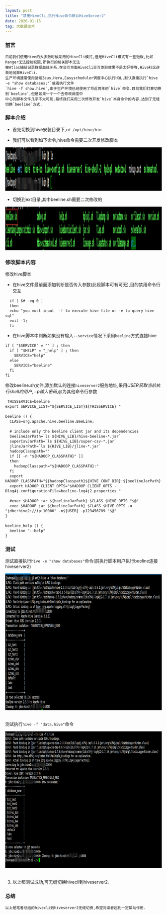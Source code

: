 ```yaml
---
layout: post
title: "禁用HiveCli,执行Hive命令默认HiveServer2"
date: 2020-01-15
tag: 大数据技术
---
```


### 前言
    
    目前我们使用Hive的大多数时候采用的HiveCli模式,但是HiveCli模式有一些短板,比如Ranger无法控制权限,所执行的相关脚本无法
    被Atlas捕获记录数据血缘关系,在交互方面HiveCli交互体验效果不是太好等等,Hive社区逐渐地抛弃HiveCli.
    生产环境通常使用诸如Zeus,Hera,Easyscheduler调度中心执行HQL,默认直接执行`hive -e "show databases;"`或者执行文件
    `hive -f show.hive`,由于生产环境已经使用了将近两年的`hive`命令.目前我们打算切换到`beeline`,但是如果一个一个去修改调度中
    中心的脚本文件几乎不太可能.最终我们采用二次修改开发`hive`本身命令的内容,达到了无缝切换`beeline`方式.

### 脚本介绍

 * 首先切换到hive安装目录下,`cd /opt/hive/bin`
  
 * 我们可以看到如下命令,hive命令需要二次开发修改脚本
 
<div align="left">
<img src="/images/posts/hive02/hive01.png" height="140" width="1440" />  
</div>

 * 切换到ext目录,其中beeline.sh需要二次修改的
    
<div align="left">
<img src="/images/posts/hive02/hive02.png" height="140" width="1440" />  
</div>

### 修改脚本内容

   修改hive脚本
 
 * 在hive文件最前面添加判断是否传入参数(此段脚本可有可无),目的禁用命令行交互
 
 ```
   if [ $# -eq 0 ]
   then
   echo "you must input  -f to execute hive file or -e to query hive sql"
   exit -1;
   fi
 ```
  * 在hive脚本中判断如果没有输入`--service`情况下采用`beeline`方式连接hive

```
if [ "$SERVICE" = "" ] ; then
  if [ "$HELP" = "_help" ] ; then
    SERVICE="help"
  else
    SERVICE="beeline"
  fi
fi
```

   修改beeline.sh文件,添加默认的连接`hiveserver2`服务地址,采用${USER}获取当前执行shell的用户,-p输入密码,$@为其他命令行参数
 
```
 THISSERVICE=beeline
export SERVICE_LIST="${SERVICE_LIST}${THISSERVICE} "

beeline () {
  CLASS=org.apache.hive.beeline.BeeLine;

  # include only the beeline client jar and its dependencies
  beelineJarPath=`ls ${HIVE_LIB}/hive-beeline-*.jar`
  superCsvJarPath=`ls ${HIVE_LIB}/super-csv-*.jar`
  jlineJarPath=`ls ${HIVE_LIB}/jline-*.jar`
  hadoopClasspath=""
  if [[ -n "${HADOOP_CLASSPATH}" ]]
  then
    hadoopClasspath="${HADOOP_CLASSPATH}:"
  fi
  export HADOOP_CLASSPATH="${hadoopClasspath}${HIVE_CONF_DIR}:${beelineJarPath}:${superCsvJarPath}:${jlineJarPath}"
  export HADOOP_CLIENT_OPTS="$HADOOP_CLIENT_OPTS -Dlog4j.configurationFile=beeline-log4j2.properties "

  #exec $HADOOP jar ${beelineJarPath} $CLASS $HIVE_OPTS "$@"
  exec $HADOOP jar ${beelineJarPath} $CLASS $HIVE_OPTS -u "jdbc:hive2://ip:10000" -n${USER} -p123456789 "$@"
}

beeline_help () {
  beeline "--help"
}

```

### 测试

测试直接执行`hive -e "show databases"`命令(前执行脚本用户执行beeline连接hiveserver2)
 
<div align="left">
<img src="/images/posts/hive02/hive03.png" height="440" width="1440" />  
</div>

<br/>

测试执行`hive -f "data.hive"`命令

<div align="left">
<img src="/images/posts/hive02/hive04.png" height="440" width="1440" />  
</div>  

<br/>

3. 以上都测试成功,可无缝切换hivecli到hiveserver2.

### 总结

    以上是笔者总结的hivecli到hiveserver2无缝切换,希望对读者起到一定帮助作用.
